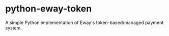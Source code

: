 python-eway-token
=================

A simple Python implementation of Eway's token-based/managed payment system.